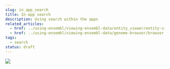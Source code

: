 ```yaml
---
slug: in_app_search
title: In-app search
description: Using search within the apps
related_articles:
  - href: ../using-ensembl/viewing-ensembl-data/entity_viewer/entity-viewer.md
  - href: ../using-ensembl/viewing-ensembl-data/genome-browser/browser.md
tags:
  - search
status: draft
---
```


![](../../placeholder.jpg)

